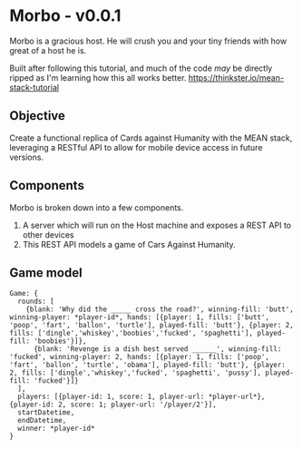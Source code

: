 # Morbo - v0.0.1

Morbo is a gracious host.  He will crush you and your tiny friends with how great of a host he is.

Built after following this tutorial, and much of the code *may* be directly ripped as I'm learning how this all works better.  https://thinkster.io/mean-stack-tutorial

## Objective

Create a functional replica of Cards against Humanity with the MEAN stack, leveraging a RESTful API to allow for mobile device access in future versions.

## Components

Morbo is broken down into a few components.

1. A server which will run on the Host machine and exposes a REST API to other devices
2. This REST API models a game of Cars Against Humanity.  


## Game model

```
Game: {
  rounds: [
    {blank: 'Why did the _____ cross the road?', winning-fill: 'butt', winning-player: *player-id*, hands: [{player: 1, fills: ['butt', 'poop', 'fart', 'ballon', 'turtle'], played-fill: 'butt'}, {player: 2, fills: ['dingle','whiskey','boobies','fucked', 'spaghetti'], played-fill: 'boobies'}]},
      {blank: 'Revenge is a dish best served ______', winning-fill: 'fucked', winning-player: 2, hands: [{player: 1, fills: ['poop', 'fart', 'ballon', 'turtle', 'obama'], played-fill: 'butt'}, {player: 2, fills: ['dingle','whiskey','fucked', 'spaghetti', 'pussy'], played-fill: 'fucked'}]}
  ],
  players: [{player-id: 1, score: 1, player-url: *player-url*},{player-id: 2, score: 1; player-url: '/player/2'}],
  startDatetime,
  endDatetime,
  winner: *player-id*
}
```
